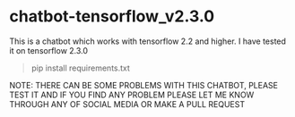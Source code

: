 # chatbot-tensorflow_v2.3.0

This is a chatbot which works with tensorflow 2.2 and higher. I have tested it on tensorflow 2.3.0

>pip install requirements.txt

NOTE: THERE CAN BE SOME PROBLEMS WITH THIS CHATBOT, PLEASE TEST IT AND IF YOU FIND ANY PROBLEM PLEASE LET ME KNOW THROUGH ANY OF SOCIAL MEDIA OR MAKE A PULL REQUEST

